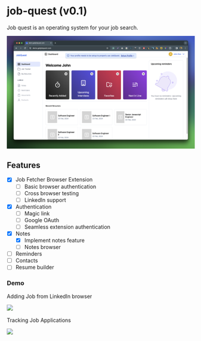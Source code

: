 # job-quest (v0.1)
Job quest is an operating system for your job search. 

![](./.github/assets/screenshot.png)

## Features
- [x] Job Fetcher Browser Extension
    - [ ] Basic browser authentication
    - [ ] Cross browser testing
    - [ ] LinkedIn support
- [x] Authentication
    - [ ] Magic link
    - [ ] Google OAuth
    - [ ] Seamless extension authentication
- [x] Notes
    - [x] Implement notes feature
    - [ ] Notes browser
- [ ] Reminders
- [ ] Contacts
- [ ] Resume builder

### Demo

Adding Job from LinkedIn browser

![](./.github/assets/chrome-extension-demo.gif)

Tracking Job Applications

![](./.github/assets/job-quest-demo.gif)